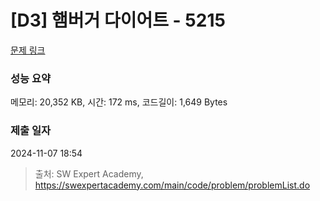 # [D3] 햄버거 다이어트 - 5215 

[문제 링크](https://swexpertacademy.com/main/code/problem/problemDetail.do?contestProbId=AWT-lPB6dHUDFAVT) 

### 성능 요약

메모리: 20,352 KB, 시간: 172 ms, 코드길이: 1,649 Bytes

### 제출 일자

2024-11-07 18:54



> 출처: SW Expert Academy, https://swexpertacademy.com/main/code/problem/problemList.do
